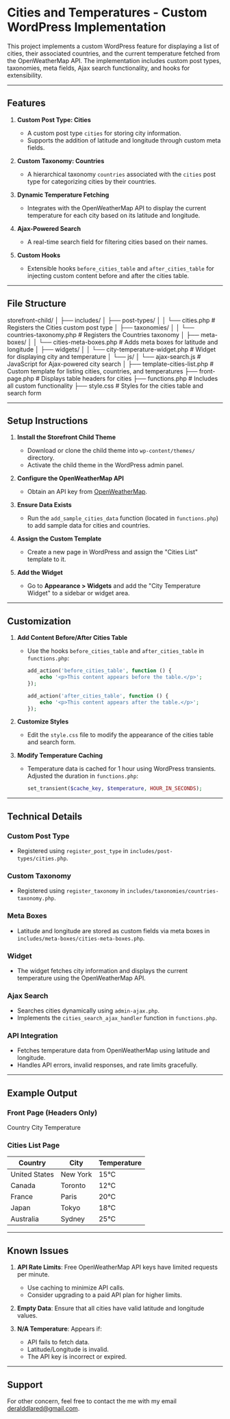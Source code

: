 # Cities and Temperatures - Custom WordPress Implementation

This project implements a custom WordPress feature for displaying a list of cities, their associated countries, and the current temperature fetched from the OpenWeatherMap API. The implementation includes custom post types, taxonomies, meta fields, Ajax search functionality, and hooks for extensibility.

---

## Features

1. **Custom Post Type: Cities**
   - A custom post type `cities` for storing city information.
   - Supports the addition of latitude and longitude through custom meta fields.

2. **Custom Taxonomy: Countries**
   - A hierarchical taxonomy `countries` associated with the `cities` post type for categorizing cities by their countries.

3. **Dynamic Temperature Fetching**
   - Integrates with the OpenWeatherMap API to display the current temperature for each city based on its latitude and longitude.

4. **Ajax-Powered Search**
   - A real-time search field for filtering cities based on their names.

5. **Custom Hooks**
   - Extensible hooks `before_cities_table` and `after_cities_table` for injecting custom content before and after the cities table.

---

## File Structure


storefront-child/
│
├── includes/
│   ├── post-types/
│   │   └── cities.php             # Registers the Cities custom post type
│   ├── taxonomies/
│   │   └── countries-taxonomy.php # Registers the Countries taxonomy
│   ├── meta-boxes/
│   │   └── cities-meta-boxes.php  # Adds meta boxes for latitude and longitude
│   ├── widgets/
│   │   └── city-temperature-widget.php  # Widget for displaying city and temperature
│   └── js/
│       └── ajax-search.js         # JavaScript for Ajax-powered city search
│
├── template-cities-list.php       # Custom template for listing cities, countries, and temperatures
├── front-page.php                 # Displays table headers for cities
├── functions.php                  # Includes all custom functionality
├── style.css                      # Styles for the cities table and search form



---

## Setup Instructions

1. **Install the Storefront Child Theme**
   - Download or clone the child theme into `wp-content/themes/` directory.
   - Activate the child theme in the WordPress admin panel.

2. **Configure the OpenWeatherMap API**
   - Obtain an API key from [OpenWeatherMap](https://openweathermap.org/).

3. **Ensure Data Exists**
   - Run the `add_sample_cities_data` function (located in `functions.php`) to add sample data for cities and countries.

4. **Assign the Custom Template**
   - Create a new page in WordPress and assign the "Cities List" template to it.

5. **Add the Widget**
   - Go to **Appearance > Widgets** and add the "City Temperature Widget" to a sidebar or widget area.

---

## Customization

1. **Add Content Before/After Cities Table**
   - Use the hooks `before_cities_table` and `after_cities_table` in `functions.php`:
     ```php
     add_action('before_cities_table', function () {
         echo '<p>This content appears before the table.</p>';
     });

     add_action('after_cities_table', function () {
         echo '<p>This content appears after the table.</p>';
     });
     ```

2. **Customize Styles**
   - Edit the `style.css` file to modify the appearance of the cities table and search form.

3. **Modify Temperature Caching**
   - Temperature data is cached for 1 hour using WordPress transients. Adjusted the duration in `functions.php`:
     ```php
     set_transient($cache_key, $temperature, HOUR_IN_SECONDS);
     ```

---

## Technical Details

### Custom Post Type
- Registered using `register_post_type` in `includes/post-types/cities.php`.

### Custom Taxonomy
- Registered using `register_taxonomy` in `includes/taxonomies/countries-taxonomy.php`.

### Meta Boxes
- Latitude and longitude are stored as custom fields via meta boxes in `includes/meta-boxes/cities-meta-boxes.php`.

### Widget
- The widget fetches city information and displays the current temperature using the OpenWeatherMap API.

### Ajax Search
- Searches cities dynamically using `admin-ajax.php`.
- Implements the `cities_search_ajax_handler` function in `functions.php`.

### API Integration
- Fetches temperature data from OpenWeatherMap using latitude and longitude.
- Handles API errors, invalid responses, and rate limits gracefully.

---

## Example Output

### Front Page (Headers Only)

Country	City	Temperature


### Cities List Page
| Country       | City       | Temperature |
|---------------|------------|-------------|
| United States | New York   | 15°C        |
| Canada        | Toronto    | 12°C        |
| France        | Paris      | 20°C        |
| Japan         | Tokyo      | 18°C        |
| Australia     | Sydney     | 25°C        |

---

## Known Issues

1. **API Rate Limits**: Free OpenWeatherMap API keys have limited requests per minute.
   - Use caching to minimize API calls.
   - Consider upgrading to a paid API plan for higher limits.

2. **Empty Data**: Ensure that all cities have valid latitude and longitude values.

3. **N/A Temperature**: Appears if:
   - API fails to fetch data.
   - Latitude/Longitude is invalid.
   - The API key is incorrect or expired.

---

## Support

For other concern, feel free to contact the me with my email deralddlared@gmail.com.
